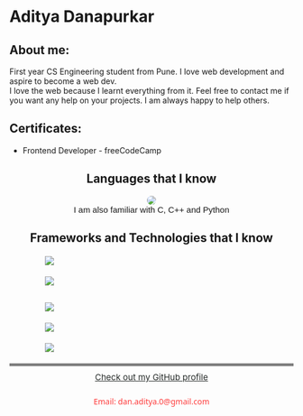 <style>
    .txt-center{
        text-align: center;
    }
    .web-lang{
        background-color:rgb(231, 239, 246);
        border-radius: 20px;
        max-height: 250px
    }
    .i-text{
        font-size: 15px; font-family: sans-serif; font-weight: 100;
    }
    .tech{
        margin: 20px auto;
        display: block;
        max-width: 75%;
        max-height: 50px;
    }
    .link{
        border-top: 5px solid grey;
        padding:  10px;
        margin-top: 50px;
        width: 100%;
        text-align: center;
        display: block;
        margin: 0 auto;
        box-sizing: border-box;
        font-size: 15px;
        color: rgb(37, 42, 40);
    }
    .link:hover{
        text-decoration: none;
        color: rgb(37, 42, 40);
    }
    .email{
        font-family: 'Segoe UI', sans-serif;
        color: rgb(254, 61, 61);
    }
</style>

# Aditya Danapurkar

## About me:

First year CS Engineering student from Pune. I love web development and aspire to become a web dev.  
I love the web because I learnt everything from it. Feel free to contact me if you want any help on your projects. I am always happy to help others.

## Certificates:
- Frontend Developer - freeCodeCamp

<h2 class="txt-center">Languages that I know</h2>

<div class="txt-center"><img src="https://www.izenda.com/wp-content/uploads/2014/10/IzendaWebLogos.png" class="web-lang"/>
<br>
<span class="i-text">I am also familiar with C, C++ and Python</span></div>

<h2 class="txt-center">Frameworks and Technologies that I know</h2>

<div class="txt-center">
<img src="https://www.dotvvm.com/Content/img/logos/bootstrap-5.svg" class="tech"/>
<img src="https://upload.wikimedia.org/wikipedia/commons/7/7e/Node.js_logo_2015.svg" class="tech"/>
<img src="http://mean.io/wp-content/themes/twentysixteen-child/images/express.png" style="margin-top: 30px; margin-bottom: 10px" class="tech"/>
<img src="https://cdn.worldvectorlogo.com/logos/jquery-2.svg" class="tech"/>
<img src="https://sentry.io/_assets/logos/react-wordmark-b42c3682d2e7d4895ecd0f7071fa861ea33fc597332fba475c71ca5999d86eba.svg" class="tech"/>
</div>

<a href="https://github.com/ad-dan" class="link">Check out my GitHub profile</a>
<div class="txt-center email">Email: dan.aditya.0@gmail.com</div>
